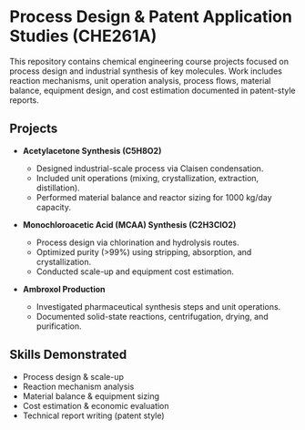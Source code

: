 # Process Design & Patent Application Studies (CHE261A)

This repository contains chemical engineering course projects focused on 
process design and industrial synthesis of key molecules. Work includes 
reaction mechanisms, unit operation analysis, process flows, material balance, 
equipment design, and cost estimation documented in patent-style reports.

## Projects
- **Acetylacetone Synthesis (C5H8O2)**  
  - Designed industrial-scale process via Claisen condensation.  
  - Included unit operations (mixing, crystallization, extraction, distillation).  
  - Performed material balance and reactor sizing for 1000 kg/day capacity.  

- **Monochloroacetic Acid (MCAA) Synthesis (C2H3ClO2)**  
  - Process design via chlorination and hydrolysis routes.  
  - Optimized purity (>99%) using stripping, absorption, and crystallization.  
  - Conducted scale-up and equipment cost estimation.  

- **Ambroxol Production**  
  - Investigated pharmaceutical synthesis steps and unit operations.  
  - Documented solid-state reactions, centrifugation, drying, and purification.  

## Skills Demonstrated
- Process design & scale-up  
- Reaction mechanism analysis  
- Material balance & equipment sizing  
- Cost estimation & economic evaluation  
- Technical report writing (patent style)  

